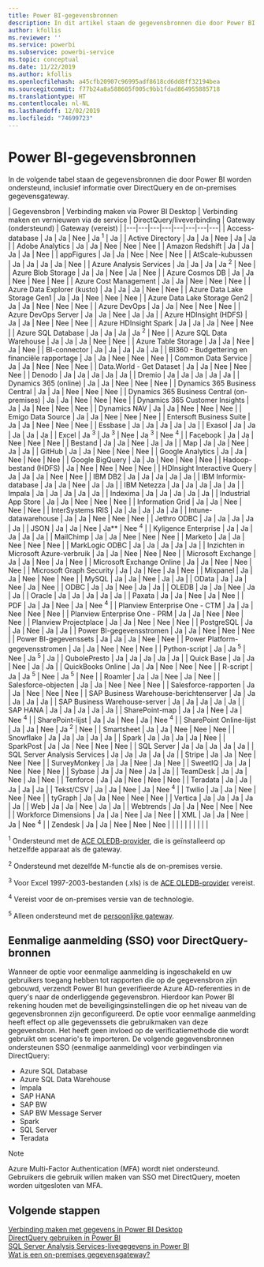 ```yaml
---
title: Power BI-gegevensbronnen
description: In dit artikel staan de gegevensbronnen die door Power BI worden ondersteund, inclusief informatie over DirectQuery en de on-premises gegevensgateway.
author: kfollis
ms.reviewer: ''
ms.service: powerbi
ms.subservice: powerbi-service
ms.topic: conceptual
ms.date: 11/22/2019
ms.author: kfollis
ms.openlocfilehash: a45cfb20907c96995adf8618cd6dd8ff32194bea
ms.sourcegitcommit: f77b24a8a588605f005c9bb1fdad864955885718
ms.translationtype: HT
ms.contentlocale: nl-NL
ms.lasthandoff: 12/02/2019
ms.locfileid: "74699723"
---
```

# <a name="power-bi-data-sources"></a>Power BI-gegevensbronnen

In de volgende tabel staan de gegevensbronnen die door Power BI worden ondersteund, inclusief informatie over DirectQuery en de on-premises gegevensgateway.

| Gegevensbron | Verbinding maken via Power BI Desktop | Verbinding maken en vernieuwen via de service | DirectQuery/liveverbinding | Gateway (ondersteund) | Gateway (vereist) |
|---|---|---|---|---|---|---|---|
| Access-database | Ja | Ja | Nee | Ja <sup>1</sup> | Ja |
| Active Directory | Ja | Ja | Nee | Ja | Ja |
| Adobe Analytics | Ja | Ja | Nee | Nee | Nee |
| Amazon Redshift | Ja | Ja | Ja | Ja | Nee |
| appFigures | Ja | Ja | Nee | Nee | Nee |
| AtScale-kubussen | Ja | Ja | Ja | Ja | Nee |
| Azure Analysis Services | Ja | Ja | Ja | Ja <sup>2</sup> | Nee |
| Azure Blob Storage | Ja | Ja | Nee | Ja | Nee |
| Azure Cosmos DB | Ja | Ja | Nee | Nee | Nee |
| Azure Cost Management | Ja | Ja | Nee | Nee | Nee |
| Azure Data Explorer (kusto) | Ja | Ja | Ja | Nee | Nee |
| Azure Data Lake Storage Gen1 | Ja | Ja | Nee | Nee | Nee |
| Azure Data Lake Storage Gen2 | Ja | Ja | Nee | Nee | Nee |
| Azure DevOps | Ja | Ja | Nee | Nee | Nee |
| Azure DevOps Server | Ja | Ja | Nee | Ja | Ja |
| Azure HDInsight (HDFS) | Ja | Ja | Nee | Nee | Nee |
| Azure HDInsight Spark | Ja | Ja | Ja | Nee | Nee |
| Azure SQL Database | Ja | Ja | Ja | Ja <sup>2</sup> | Nee |
| Azure SQL Data Warehouse | Ja | Ja | Ja | Nee | Nee |
| Azure Table Storage | Ja | Ja | Nee | Ja | Nee |
| BI-connector | Ja | Ja | Ja | Ja | Ja |
| BI360 - Budgettering en financiële rapportage | Ja | Ja | Nee | Nee | Nee |
| Common Data Service | Ja | Ja | Nee | Nee | Nee |
| Data.World - Get Dataset | Ja | Ja | Nee | Nee | Nee |
| Denodo | Ja | Ja | Ja | Ja | Ja |
| Dremio | Ja | Ja | Ja | Ja | Ja |
| Dynamics 365 (online) | Ja | Ja | Nee | Nee | Nee |
| Dynamics 365 Business Central | Ja | Ja | Nee | Nee | Nee |
| Dynamics 365 Business Central (on-premises) | Ja | Ja | Nee | Nee | Nee |
| Dynamics 365 Customer Insights | Ja | Ja | Nee | Nee | Nee |
| Dynamics NAV | Ja | Ja | Nee | Nee | Nee |
| Emigo Data Source | Ja | Ja | Nee | Nee | Nee |
| Entersoft Business Suite | Ja | Ja | Nee | Nee | Nee |
| Essbase | Ja | Ja | Ja | Ja | Ja |
| Exasol | Ja | Ja | Ja | Ja | Ja |
| Excel | Ja <sup>3</sup> | Ja <sup>3</sup> | Nee | Ja <sup>3</sup> | Nee <sup>4</sup> |
| Facebook | Ja | Ja | Nee | Nee | Nee |
| Bestand | Ja | Ja | Nee | Ja | Ja |
| Map | Ja | Ja | Nee | Ja | Ja |
| GitHub | Ja | Ja | Nee | Nee | Nee |
| Google Analytics | Ja | Ja | Nee | Nee | Nee |
| Google BigQuery | Ja | Ja | Nee | Nee | Nee |
| Hadoop-bestand (HDFS) | Ja | Nee | Nee | Nee | Nee |
| HDInsight Interactive Query | Ja | Ja | Ja | Nee | Nee |
| IBM DB2 | Ja | Ja | Ja | Ja | Ja |
| IBM Informix-database | Ja | Ja | Nee | Ja | Ja |
| IBM Netezza | Ja | Ja | Ja | Ja | Ja |
| Impala | Ja | Ja | Ja | Ja | Ja |
| Indexima | Ja | Ja | Ja | Ja | Ja |
| Industrial App Store | Ja | Ja | Nee | Nee | Nee |
| Information Grid | Ja | Ja | Nee | Nee | Nee |
| InterSystems IRIS | Ja | Ja | Ja | Ja | Ja |
| Intune-datawarehouse | Ja | Ja | Nee | Nee | Nee |
| Jethro ODBC | Ja | Ja | Ja | Ja | Ja |
| JSON | Ja | Ja | Nee | Ja** | Nee <sup>4</sup> |
| Kyligence Enterprise | Ja | Ja | Ja | Ja | Ja |
| MailChimp | Ja | Ja | Nee | Nee | Nee |
| Marketo | Ja | Ja | Nee | Nee | Nee |
| MarkLogic ODBC | Ja | Ja | Ja | Ja | Ja |
| Inzichten in Microsoft Azure-verbruik | Ja | Ja | Nee | Nee | Nee |
| Microsoft Exchange | Ja | Ja | Nee | Ja | Nee |
| Microsoft Exchange Online | Ja | Ja | Nee | Nee | Nee |
| Microsoft Graph Security | Ja | Ja | Nee | Ja | Nee |
| Mixpanel | Ja | Ja | Nee | Nee | Nee |
| MySQL | Ja | Ja | Nee | Ja | Ja |
| OData | Ja | Ja | Nee | Ja | Nee |
| ODBC | Ja | Ja | Nee | Ja | Ja |
| OLEDB | Ja | Ja | Nee | Ja | Ja |
| Oracle | Ja | Ja | Ja | Ja | Ja |
| Paxata | Ja | Ja | Nee | Ja | Nee |
| PDF | Ja | Ja | Nee | Ja | Nee <sup>4</sup> |
| Planview Enterprise One - CTM | Ja | Ja | Nee | Nee | Nee |
| Planview Enterprise One - PRM | Ja | Ja | Nee | Nee | Nee |
| Planview Projectplace | Ja | Ja | Nee | Nee | Nee |
| PostgreSQL | Ja | Ja | Nee | Ja | Ja |
| Power BI-gegevensstromen | Ja | Ja | Nee | Nee | Nee |
| Power BI-gegevenssets | Ja | Ja | Ja | Nee | Nee |
| Power Platform-gegevensstromen | Ja | Ja | Nee | Nee | Nee |
| Python-script | Ja | Ja <sup>5</sup> | Nee | Ja <sup>5</sup> | Ja |
| QubolePresto | Ja | Ja | Ja | Ja | Ja |
| Quick Base | Ja | Ja | Nee | Ja | Ja |
| QuickBooks Online | Ja | Ja | Nee | Nee | Nee |
| R-script | Ja | Ja <sup>5</sup> | Nee | Ja <sup>5</sup> | Nee |
| Roamler | Ja | Ja | Nee | Ja | Nee |
| Salesforce-objecten | Ja | Ja | Nee | Nee | Nee |
| Salesforce-rapporten | Ja | Ja | Nee | Nee | Nee |
| SAP Business Warehouse-berichtenserver | Ja | Ja | Ja | Ja | Ja |
| SAP Business Warehouse-server | Ja | Ja | Ja | Ja | Ja |
| SAP HANA | Ja | Ja | Ja | Ja | Ja |
| SharePoint-map | Ja | Ja | Nee | Ja | Nee <sup>4</sup> |
| SharePoint-lijst | Ja | Ja | Nee | Ja | Nee <sup>4</sup> |
| SharePoint Online-lijst | Ja | Ja | Nee | Ja <sup>2</sup> | Nee |
| Smartsheet | Ja | Ja | Nee | Nee | Nee |
| Snowflake | Ja | Ja | Ja | Ja | Ja |
| Spark | Ja | Ja | Ja | Ja | Nee |
| SparkPost | Ja | Ja | Nee | Nee | Nee |
| SQL Server | Ja | Ja | Ja | Ja | Ja |
| SQL Server Analysis Services | Ja | Ja | Ja | Ja | Ja |
| Stripe | Ja | Ja | Nee | Nee | Nee |
| SurveyMonkey | Ja | Ja | Nee | Ja | Nee |
| SweetIQ | Ja | Ja | Nee | Nee | Nee |
| Sybase | Ja | Ja | Nee | Ja | Ja |
| TeamDesk | Ja | Ja | Nee | Ja | Nee |
| Tenforce | Ja | Ja | Nee | Nee | Nee |
| Teradata | Ja | Ja | Ja | Ja | Ja |
| Tekst/CSV | Ja | Ja | Nee | Ja | Nee <sup>4</sup> |
| Twilio | Ja | Ja | Nee | Nee | Nee |
| tyGraph | Ja | Ja | Nee | Nee | Nee |
| Vertica | Ja | Ja | Ja | Ja | Ja |
| Web | Ja | Ja | Nee | Ja | Ja |
| Webtrends | Ja | Ja | Nee | Nee | Nee |
| Workforce Dimensions | Ja | Ja | Nee | Ja | Nee |
| XML | Ja | Ja | Nee | Ja | Nee <sup>4</sup> |
| Zendesk | Ja | Ja | Nee | Nee | Nee |
| | | | | | | | |

<sup>1</sup> Ondersteund met de [ACE OLEDB-provider](https://www.microsoft.com/download/details.aspx?id=54920), die is geïnstalleerd op hetzelfde apparaat als de gateway.

<sup>2</sup> Ondersteund met dezelfde M-functie als de on-premises versie.

<sup>3</sup> Voor Excel 1997-2003-bestanden (.xls) is de [ACE OLEDB-provider](https://www.microsoft.com/download/details.aspx?id=54920) vereist.

<sup>4</sup> Vereist voor de on-premises versie van de technologie.

<sup>5</sup> Alleen ondersteund met de [persoonlijke gateway](service-gateway-personal-mode.md).

## <a name="single-sign-on-sso-for-directquery-sources"></a>Eenmalige aanmelding (SSO) voor DirectQuery-bronnen

Wanneer de optie voor eenmalige aanmelding is ingeschakeld en uw gebruikers toegang hebben tot rapporten die op de gegevensbron zijn gebouwd, verzendt Power BI hun geverifieerde Azure AD-referenties in de query's naar de onderliggende gegevensbron. Hierdoor kan Power BI rekening houden met de beveiligingsinstellingen die op het niveau van de gegevensbronnen zijn geconfigureerd.
De optie voor eenmalige aanmelding heeft effect op alle gegevenssets die gebruikmaken van deze gegevensbron. Het heeft geen invloed op de verificatiemethode die wordt gebruikt om scenario's te importeren. De volgende gegevensbronnen ondersteunen SSO (eenmalige aanmelding) voor verbindingen via DirectQuery:

- Azure SQL Database
- Azure SQL Data Warehouse
- Impala
- SAP HANA
- SAP BW
- SAP BW Message Server
- Spark
- SQL Server
- Teradata

> [!Note]
> Azure Multi-Factor Authentication (MFA) wordt niet ondersteund. Gebruikers die gebruik willen maken van SSO met DirectQuery, moeten worden uitgesloten van MFA.

## <a name="next-steps"></a>Volgende stappen

[Verbinding maken met gegevens in Power BI Desktop](desktop-quickstart-connect-to-data.md)  
[DirectQuery gebruiken in Power BI](desktop-directquery-about.md)  
[SQL Server Analysis Services-livegegevens in Power BI](sql-server-analysis-services-tabular-data.md)  
[Wat is een on-premises gegevensgateway?](service-gateway-onprem.md)  
